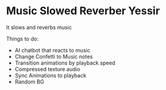 # Music Slowed Reverber Yessir
 It slows and reverbs music


Things to do:
- AI chatbot that reacts to music
- Change Confetti to Music notes
- Transition animations by playback speed
- Compressed texture audio
- Sync Animations to playback
- Random BG